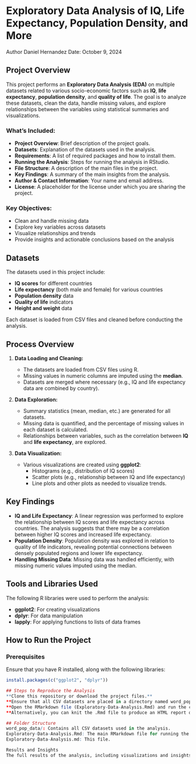 # Exploratory Data Analysis of IQ, Life Expectancy, Population Density, and More
Author
Daniel Hernandez
Date: October 9, 2024

## Project Overview

This project performs an **Exploratory Data Analysis (EDA)** on multiple datasets related to various socio-economic factors such as **IQ**, **life expectancy**, **population density**, and **quality of life**. The goal is to analyze these datasets, clean the data, handle missing values, and explore relationships between the variables using statistical summaries and visualizations.

### What’s Included:
- **Project Overview**: Brief description of the project goals.
- **Datasets**: Explanation of the datasets used in the analysis.
- **Requirements**: A list of required packages and how to install them.
- **Running the Analysis**: Steps for running the analysis in RStudio.
- **File Structure**: A description of the main files in the project.
- **Key Findings**: A summary of the main insights from the analysis.
- **Author & Contact Information**: Your name and email address.
- **License**: A placeholder for the license under which you are sharing the project.

### Key Objectives:
- Clean and handle missing data
- Explore key variables across datasets
- Visualize relationships and trends
- Provide insights and actionable conclusions based on the analysis

## Datasets

The datasets used in this project include:
- **IQ scores** for different countries
- **Life expectancy** (both male and female) for various countries
- **Population density** data
- **Quality of life** indicators
- **Height and weight** data

Each dataset is loaded from CSV files and cleaned before conducting the analysis.

## Process Overview

1. **Data Loading and Cleaning:**
   - The datasets are loaded from CSV files using R.
   - Missing values in numeric columns are imputed using the **median**.
   - Datasets are merged where necessary (e.g., IQ and life expectancy data are combined by country).

2. **Data Exploration:**
   - Summary statistics (mean, median, etc.) are generated for all datasets.
   - Missing data is quantified, and the percentage of missing values in each dataset is calculated.
   - Relationships between variables, such as the correlation between **IQ** and **life expectancy**, are explored.

3. **Data Visualization:**
   - Various visualizations are created using **ggplot2**:
     - Histograms (e.g., distribution of IQ scores)
     - Scatter plots (e.g., relationship between IQ and life expectancy)
     - Line plots and other plots as needed to visualize trends.

## Key Findings

- **IQ and Life Expectancy**: A linear regression was performed to explore the relationship between IQ scores and life expectancy across countries. The analysis suggests that there may be a correlation between higher IQ scores and increased life expectancy.
- **Population Density**: Population density was explored in relation to quality of life indicators, revealing potential connections between densely populated regions and lower life expectancy.
- **Handling Missing Data**: Missing data was handled efficiently, with missing numeric values imputed using the median.

## Tools and Libraries Used

The following R libraries were used to perform the analysis:
- **ggplot2**: For creating visualizations
- **dplyr**: For data manipulation
- **lapply**: For applying functions to lists of data frames

## How to Run the Project

### Prerequisites
Ensure that you have R installed, along with the following libraries:
```r
install.packages(c("ggplot2", "dplyr"))

## Steps to Reproduce the Analysis
**Clone this repository or download the project files.**
**Ensure that all CSV datasets are placed in a directory named word_pop_data in the project root.**
**Open the RMarkdown file (Exploratory-Data-Analysis.Rmd) and run the code chunks in RStudio to perform the analysis and generate the visualizations.**
**Alternatively, you can knit the .Rmd file to produce an HTML report of the analysis.**

## Folder Structure
word_pop_data/: Contains all CSV datasets used in the analysis.
Exploratory-Data-Analysis.Rmd: The main RMarkdown file for running the analysis.
Exploratory-Data-Analysis.md: This file.

Results and Insights
The full results of the analysis, including visualizations and insights, can be found in the HTML report generated from the RMarkdown file.

